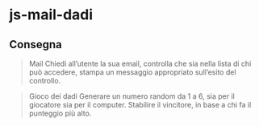 # js-mail-dadi

## Consegna

>Mail
>Chiedi all’utente la sua email,
>controlla che sia nella lista di chi può accedere,
>stampa un messaggio appropriato sull’esito del controllo.

>Gioco dei dadi
>Generare un numero random da 1 a 6, sia per il giocatore sia per il computer.
>Stabilire il vincitore, in base a chi fa il punteggio più alto.
